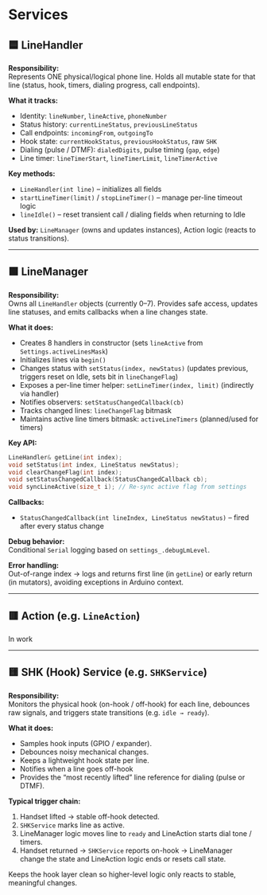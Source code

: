 # Services

## 🟦 LineHandler
**Responsibility:**  
Represents ONE physical/logical phone line. Holds all mutable state for that line (status, hook, timers, dialing progress, call endpoints).

**What it tracks:**
- Identity: `lineNumber`, `lineActive`, `phoneNumber`
- Status history: `currentLineStatus`, `previousLineStatus`
- Call endpoints: `incomingFrom`, `outgoingTo`
- Hook state: `currentHookStatus`, `previousHookStatus`, raw `SHK`
- Dialing (pulse / DTMF): `dialedDigits`, pulse timing (`gap`, `edge`)
- Line timer: `lineTimerStart`, `lineTimerLimit`, `lineTimerActive`

**Key methods:**
- `LineHandler(int line)` – initializes all fields
- `startLineTimer(limit)` / `stopLineTimer()` – manage per-line timeout logic
- `lineIdle()` – reset transient call / dialing fields when returning to Idle

**Used by:** `LineManager` (owns and updates instances), Action logic (reacts to status transitions).

---

## 🟩 LineManager
**Responsibility:**  
Owns all `LineHandler` objects (currently 0–7). Provides safe access, updates line statuses, and emits callbacks when a line changes state.

**What it does:**
- Creates 8 handlers in constructor (sets `lineActive` from `Settings.activeLinesMask`)
- Initializes lines via `begin()`
- Changes status with `setStatus(index, newStatus)` (updates previous, triggers reset on Idle, sets bit in `lineChangeFlag`)
- Exposes a per-line timer helper: `setLineTimer(index, limit)` (indirectly via handler)
- Notifies observers: `setStatusChangedCallback(cb)`
- Tracks changed lines: `lineChangeFlag` bitmask
- Maintains active line timers bitmask: `activeLineTimers` (planned/used for timers)

**Key API:**
```cpp
LineHandler& getLine(int index);
void setStatus(int index, LineStatus newStatus);
void clearChangeFlag(int index);
void setStatusChangedCallback(StatusChangedCallback cb);
void syncLineActive(size_t i); // Re-sync active flag from settings
```

**Callbacks:**
- `StatusChangedCallback(int lineIndex, LineStatus newStatus)` – fired after every status change

**Debug behavior:**  
Conditional `Serial` logging based on `settings_.debugLmLevel`.

**Error handling:**  
Out-of-range index → logs and returns first line (in `getLine`) or early return (in mutators), avoiding exceptions in Arduino context.

---

## 🟥 Action (e.g. `LineAction`)

In work

---

## 🟨 SHK (Hook) Service (e.g. `SHKService`)
**Responsibility:**  
Monitors the physical hook (on-hook / off-hook) for each line, debounces raw signals, and triggers state transitions (e.g. `idle → ready`).

**What it does:**
- Samples hook inputs (GPIO / expander).
- Debounces noisy mechanical changes.
- Keeps a lightweight hook state per line.
- Notifies when a line goes off-hook
- Provides the “most recently lifted” line reference for dialing (pulse or DTMF).

**Typical trigger chain:**
1. Handset lifted → stable off-hook detected.  
2. `SHKService` marks line as active.  
3. LineManager logic moves line to `ready` and LineAction starts dial tone / timers.
4. Handset returned → `SHKService` reports on-hook → LineManager change the state and LineAction logic ends or resets call state.  

Keeps the hook layer clean so higher-level logic only reacts to stable, meaningful changes.
